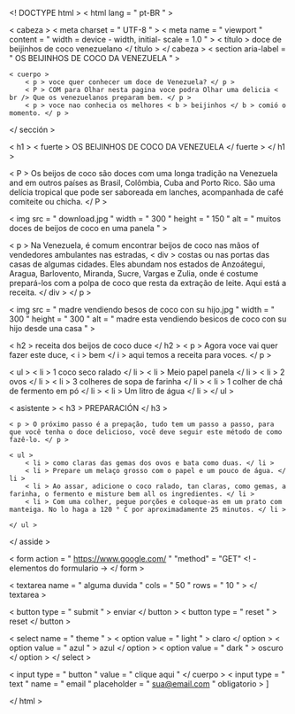 <! DOCTYPE html >
< html  lang = " pt-BR " >

< cabeza >
    < meta  charset = " UTF-8 " >
    < meta  name = " viewport " content = " width = device - width, initial- scale = 1.0 " >
    < título > doce de beijinhos de coco venezuelano </ título >
</ cabeza >
< section  aria-label = " OS BEIJINHOS DE COCO DA VENEZUELA " >

    < cuerpo >
        < p > voce quer conhecer um doce de Venezuela? </ p >
        < P > COM para Olhar nesta pagina voce podra Olhar uma delicia < br /> Que os venezuelanos preparam bem. </ p >
        < p > voce nao conhecia os melhores < b > beijinhos </ b > comió o momento. </ p >
</ sección >

< h1 > < fuerte > OS BEIJINHOS DE COCO DA VENEZUELA </ fuerte >  </ h1 >

< P > Os beijos de coco são doces com uma longa tradição na Venezuela and em outros países as Brasil, Colômbia, Cuba and Porto Rico. São uma delícia tropical que pode ser saboreada em lanches, acompanhada de café comiteite ou chicha. </ P >

< img  src = " download.jpg " width = " 300 " height = " 150 " alt = " muitos doces de beijos de coco en uma panela " >

< p > Na Venezuela, é comum encontrar beijos de coco nas mãos of vendedores ambulantes nas estradas,
    < div > costas ou nas portas das casas de algumas cidades. Eles abundam nos estados de Anzoátegui, Aragua, Barlovento, Miranda, Sucre, Vargas e Zulia, onde é costume prepará-los com a polpa de coco que resta da extração de leite. Aqui está a receita. </ div >
</ p >

< img  src = " madre vendiendo besos de coco con su hijo.jpg " width = " 300 " height = " 300 " alt = " madre esta vendiendo besicos de coco con su hijo desde una casa " >


< h2 > receita dos beijos de coco duce </ h2 >
< p >
    Agora voce vai quer fazer este duce, < i > bem </ i > aqui temos a receita para voces. </ p >

< ul >
    < li > 1 coco seco ralado </ li >
    < li > Meio papel panela </ li >
    < li > 2 ovos </ li >
    < li > 3 colheres de sopa de farinha </ li >
    < li > 1 colher de chá de fermento em pó </ li >
    < li > Um litro de água </ li >
</ ul >


< asistente >
    < h3 > PREPARACIÓN </ h3 >

    < p > O próximo passo é a prepação, tudo tem um passo a passo, para que você tenha o doce delicioso, você deve seguir este método de como fazê-lo. </ p >

    < ul >
        < li > como claras das gemas dos ovos e bata como duas. </ li >
        < li > Prepare um melaço grosso com o papel e um pouco de água. </ li >
        < li > Ao assar, adicione o coco ralado, tan claras, como gemas, a farinha, o fermento e misture bem all os ingredientes. </ li >
        < li > Com uma colher, pegue porções e coloque-as em um prato com manteiga. No lo haga a 120 ° C por aproximadamente 25 minutos. </ li >

    </ ul >
</ asside >

< form  action = " https://www.google.com/ " "method" = "GET" <! - elementos do formulario ->
</ form >




< textarea  name = " alguma duvida " cols = " 50 " rows = " 10 " > </ textarea >

< button  type = " submit " > enviar </ button >
< button  type = " reset " > reset </ button >


< select  name = " theme " >
    < option  value = " light " > claro </ option >
    < option  value = " azul " > azul </ option >
    < option  value = " dark " > oscuro </ option >
</ select >

< input  type = " button " value = " clique aqui " </ cuerpo >
< input  type = " text " name = " email " placeholder = " sua@email.com " obligatorio > ]

</ html >
